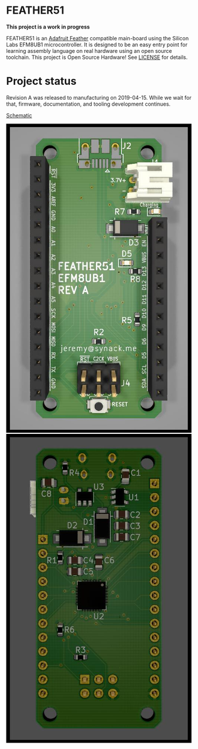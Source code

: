 # FEATHER51

**This project is a work in progress**

FEATHER51 is an [Adafruit Feather](https://learn.adafruit.com/adafruit-feather/feather-specification) compatible main-board using the Silicon Labs EFM8UB1 microcontroller. It is designed to be an easy entry point for learning assembly language on real hardware using an open source toolchain. This project is Open Source Hardware! See [LICENSE](LICENSE) for details.

# Project status

Revision A was released to manufacturing on 2019-04-15. While we wait for that, firmware, documentation, and tooling development continues.

[Schematic](feather51/feather51.pdf)

![Board Front](feather51/front.jpg)
![Board Back](feather51/back.jpg)
